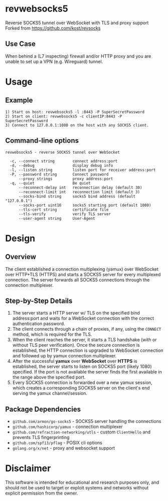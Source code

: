 # revwebsocks5

Reverse SOCKS5 tunnel over WebSocket with TLS and proxy support  
Forked from <https://github.com/kost/revsocks>

## Use Case

When behind a (L7 inspecting) firewall and/or HTTP proxy and you are unable to set up a VPN (e.g. Wireguard) tunnel.

# Usage
## Example
    1) Start on host: revwebsocks5 -l :8443 -P SuperSecretPassword
    2) Start on client: revwebsocks5 -c clientIP:8443 -P SuperSecretPassword
    3) Connect to 127.0.0.1:1080 on the host with any SOCKS5 client.

## Command-line options
    revwebsocks5 - reverse SOCKS5 tunnel over WebSocket
    
      -c, --connect string        connect address:port
      -d, --debug                 display debug info
      -l, --listen string         listen port for receiver address:port
      -P, --password string       Connect password
          --proxy strings         proxy address:port
      -q, --quiet                 Be quiet
          --reconnect-delay int   reconnection delay (default 30)
          --reconnect-limit int   reconnection limit (default 3)
          --socks-bind string     socks5 bind address (default "127.0.0.1")
          --socks-port uint16     socks5 starting port (default 1080)
          --tls-cert string       certificate file
          --tls-verify            verify TLS server
          --user-agent string     User-Agent

# Design
## Overview
The client established a connection multiplexing (yamux) over WebSocket over HTTP+TLS (HTTPS) and starts a SOCKS5 server for every multiplexed connection. The server forwards all SOCKS5 connections through the connection multiplexer.

## Step-by-Step Details
1. The server starts a HTTP server w/ TLS on the specified bind address:port and waits for a WebSocket connection with the correct authentication password.
2. The client connects through a chain of proxies, if any, using the `CONNECT` method, which is required for the TLS.
3. When the client reaches the server, it starts a TLS handshake (with or without TLS peer verification). Once the secure connection is established, the HTTP connection is upgraded to WebSocket connection and followed up by yamux connection multiplexer.
4. After the successful **yamux** over **WebSocket** over **HTTPS** is established, the server starts to listen on SOCKS5 port (likely 1080) specified. If  the port is not available the server finds the first available in the range above the specified port.
5. Every SOCKS5 connection is forwarded over a new yamux session, which creates a corresponding SOCKS5 server on the client's end serving the yamux channel/session.

## Package Dependencies

* `github.com/armon/go-socks5` - SOCKS5 server handling the connections
* `github.com/hashicorp/yamux` - connection multiplexer
* `github.com/refraction-networking/utls` - custom `ClientHello` and prevents TLS fingerprinting
* `github.com/spf13/pflag` - POSIX cli options
* `golang.org/x/net` - proxy and websocket support

# Disclaimer

This software is intended for educational and research purposes only, and should not be used to target or exploit systems and networks without explicit permission from the owner.